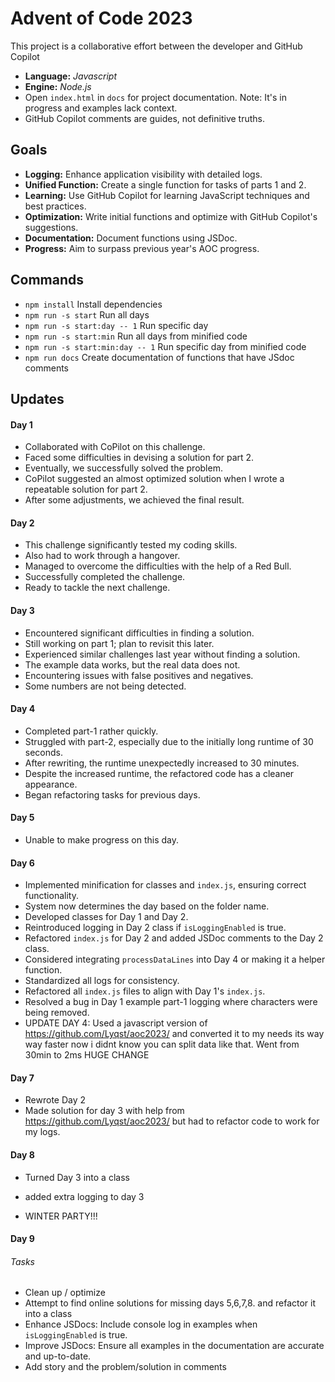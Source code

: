# Advent of Code 2023

This project is a collaborative effort between the developer and GitHub Copilot

- **Language:** *Javascript*  
- **Engine:** *Node.js*
- Open `index.html` in `docs` for project documentation. Note: It's in progress and examples lack context.
- GitHub Copilot comments are guides, not definitive truths.

## Goals
- **Logging:** Enhance application visibility with detailed logs.
- **Unified Function:** Create a single function for tasks of parts 1 and 2.
- **Learning:** Use GitHub Copilot for learning JavaScript techniques and best practices.
- **Optimization:** Write initial functions and optimize with GitHub Copilot's suggestions.
- **Documentation:** Document functions using JSDoc.
- **Progress:** Aim to surpass previous year's AOC progress.

## Commands
- `npm install` Install dependencies
- `npm run -s start` Run all days
- `npm run -s start:day -- 1` Run specific day 
- `npm run -s start:min` Run all days from minified code
- `npm run -s start:min:day -- 1` Run specific day from minified code
- `npm run docs` Create documentation of functions that have JSdoc comments

## Updates

#### Day 1
- Collaborated with CoPilot on this challenge.
- Faced some difficulties in devising a solution for part 2.
- Eventually, we successfully solved the problem.
- CoPilot suggested an almost optimized solution when I wrote a repeatable solution for part 2.
- After some adjustments, we achieved the final result.

#### Day 2
- This challenge significantly tested my coding skills.
- Also had to work through a hangover.
- Managed to overcome the difficulties with the help of a Red Bull.
- Successfully completed the challenge.
- Ready to tackle the next challenge.

#### Day 3
- Encountered significant difficulties in finding a solution.
- Still working on part 1; plan to revisit this later.
- Experienced similar challenges last year without finding a solution.
- The example data works, but the real data does not.
- Encountering issues with false positives and negatives.
- Some numbers are not being detected.

#### Day 4
- Completed part-1 rather quickly.
- Struggled with part-2, especially due to the initially long runtime of 30 seconds.
- After rewriting, the runtime unexpectedly increased to 30 minutes.
- Despite the increased runtime, the refactored code has a cleaner appearance.
- Began refactoring tasks for previous days.

#### Day 5
- Unable to make progress on this day.

#### Day 6
- Implemented minification for classes and `index.js`, ensuring correct functionality.
- System now determines the day based on the folder name.
- Developed classes for Day 1 and Day 2.
- Reintroduced logging in Day 2 class if `isLoggingEnabled` is true.
- Refactored `index.js` for Day 2 and added JSDoc comments to the Day 2 class.
- Considered integrating `processDataLines` into Day 4 or making it a helper function.
- Standardized all logs for consistency.
- Refactored all `index.js` files to align with Day 1's `index.js`.
- Resolved a bug in Day 1 example part-1 logging where characters were being removed.
- UPDATE DAY 4: Used a javascript version of https://github.com/Lyqst/aoc2023/ and converted it to my needs its way way faster now i didnt know you can split data like that. Went from 30min to 2ms HUGE CHANGE

#### Day 7 

- Rewrote Day 2
- Made solution for day 3 with help from https://github.com/Lyqst/aoc2023/ but had to refactor code to work for my logs.

#### Day 8 

- Turned Day 3 into a class
- added extra logging to day 3

- WINTER PARTY!!!


#### Day 9

###### Tasks

- Clean up / optimize
- Attempt to find online solutions for missing days 5,6,7,8. and refactor it into a class
- Enhance JSDocs: Include console log in examples when `isLoggingEnabled` is true.
- Improve JSDocs: Ensure all examples in the documentation are accurate and up-to-date.
- Add story and the problem/solution in comments

